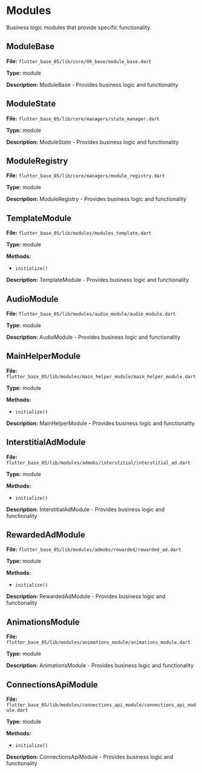 # Modules

Business logic modules that provide specific functionality.

## ModuleBase

**File:** `flutter_base_05/lib/core/00_base/module_base.dart`

**Type:** module

**Description:** ModuleBase - Provides business logic and functionality

## ModuleState

**File:** `flutter_base_05/lib/core/managers/state_manager.dart`

**Type:** module

**Description:** ModuleState - Provides business logic and functionality

## ModuleRegistry

**File:** `flutter_base_05/lib/core/managers/module_registry.dart`

**Type:** module

**Description:** ModuleRegistry - Provides business logic and functionality

## TemplateModule

**File:** `flutter_base_05/lib/modules/modules_template.dart`

**Type:** module

**Methods:**
- `initialize()`

**Description:** TemplateModule - Provides business logic and functionality

## AudioModule

**File:** `flutter_base_05/lib/modules/audio_module/audio_module.dart`

**Type:** module

**Description:** AudioModule - Provides business logic and functionality

## MainHelperModule

**File:** `flutter_base_05/lib/modules/main_helper_module/main_helper_module.dart`

**Type:** module

**Methods:**
- `initialize()`

**Description:** MainHelperModule - Provides business logic and functionality

## InterstitialAdModule

**File:** `flutter_base_05/lib/modules/admobs/interstitial/interstitial_ad.dart`

**Type:** module

**Methods:**
- `initialize()`

**Description:** InterstitialAdModule - Provides business logic and functionality

## RewardedAdModule

**File:** `flutter_base_05/lib/modules/admobs/rewarded/rewarded_ad.dart`

**Type:** module

**Methods:**
- `initialize()`

**Description:** RewardedAdModule - Provides business logic and functionality

## AnimationsModule

**File:** `flutter_base_05/lib/modules/animations_module/animations_module.dart`

**Type:** module

**Description:** AnimationsModule - Provides business logic and functionality

## ConnectionsApiModule

**File:** `flutter_base_05/lib/modules/connections_api_module/connections_api_module.dart`

**Type:** module

**Methods:**
- `initialize()`

**Description:** ConnectionsApiModule - Provides business logic and functionality

